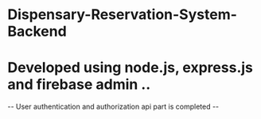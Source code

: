 # Dispensary-Reservation-System-Backend


# Developed using node.js, express.js and firebase admin ..

-- User authentication and authorization api part is completed --
